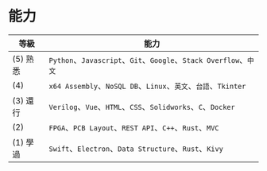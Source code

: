 

# 能力

| 等級 | 能力 |
| --- | --- |
| (5) 熟悉 | `Python`、`Javascript`、`Git`、`Google`、`Stack Overflow`、`中文` |
| (4)      | `x64 Assembly`、`NoSQL DB`、`Linux`、`英文`、`台語`、`Tkinter` |
| (3) 還行 | `Verilog`、`Vue`、`HTML`、`CSS`、`Solidworks`、`C`、`Docker` |
| (2)      | `FPGA`、`PCB Layout`、`REST API`、`C++`、`Rust`、`MVC` |
| (1) 學過 | `Swift`、`Electron`、`Data Structure`、`Rust`、`Kivy` |
